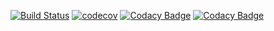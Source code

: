 [![Build Status](https://travis-ci.org/ArtemVoitenko/STP_L5_Serialization.svg?branch=master)](https://travis-ci.org/ArtemVoitenko/STP_L5_Serialization)
[![codecov](https://codecov.io/gh/ArtemVoitenko/STP_L5_Serialization/branch/master/graph/badge.svg)](https://codecov.io/gh/ArtemVoitenko/STP_L5_Serialization)
[![Codacy Badge](https://api.codacy.com/project/badge/Grade/e5df429aa3cf49188df982c25a21a6c6)](https://www.codacy.com/app/ArtemVoitenko/STP_L5_Serialization?utm_source=github.com&amp;utm_medium=referral&amp;utm_content=ArtemVoitenko/STP_L5_Serialization&amp;utm_campaign=Badge_Grade)
[![Codacy Badge](https://api.codacy.com/project/badge/Coverage/e5df429aa3cf49188df982c25a21a6c6)](https://www.codacy.com/app/ArtemVoitenko/STP_L5_Serialization?utm_source=github.com&utm_medium=referral&utm_content=ArtemVoitenko/STP_L5_Serialization&utm_campaign=Badge_Coverage)